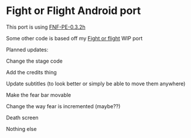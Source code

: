 # Fight or Flight Android port

This port is using [FNF-PE-0.3.2h](https://github.com/SanicBTW/FNF-PE-0.3.2h)

Some other code is based off my [Fight or flight](https://github.com/SanicBTW/Fight-Or-Flight-Fanmade-SC) WIP port

Planned updates:

Change the stage code

Add the credits thing

Update subtitles (to look better or simply be able to move them anywhere)

Make the fear bar movable

Change the way fear is incremented (maybe??)

Death screen

Nothing else